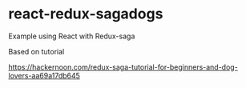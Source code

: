 # react-redux-sagadogs
Example using React with Redux-saga

Based on tutorial

https://hackernoon.com/redux-saga-tutorial-for-beginners-and-dog-lovers-aa69a17db645
